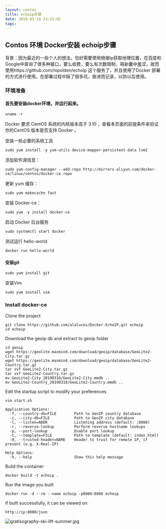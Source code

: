 ```yaml
---
layout: contos
title: echoip步骤
date: 2019-03-18 23:21:02
tags:
---
```


## Contos 环境 Docker安装 **echoip**步骤

背景：因为最近的一些个人的想法，恰好需要使用根据Ip获取地理位置，在百度和Google中查询了很多种接口，要么收费，要么有次数限制，萌新囊中羞涩，故而使用https://github.com/mpolden/echoip 这个服务了，并且使用了Docker 部署的方式进行使用。在部署过程中踩了很多坑，故进而记录，以防以后使用。

### 环境准备

#### 首先要安装docker环境，并运行起来。

```
uname -r
```

Docker 要求 CentOS 系统的内核版本高于 3.10 ，查看本页面的前提条件来验证你的CentOS 版本是否支持 Docker 。

安装一些必要的系统工具

```
sudo yum install -y yum-utils device-mapper-persistent-data lvm2
```

添加软件源信息：

```
sudo yum-config-manager --add-repo http://mirrors.aliyun.com/docker-ce/linux/centos/docker-ce.repo
```

更新 yum 缓存：

```
sudo yum makecache fast
```

安装 Docker-ce：

```
sudo yum -y install docker-ce
```

启动 Docker 后台服务

```
sudo systemctl start docker
```

测试运行 hello-world

```
docker run hello-world
```

#### 安装git

```
sudo yum install git
```

安装Vim

```
sudo yum install vim
```



### Install docker-ce

Clone the project

```
git clone https://github.com/alaluces/Docker-EchoIP.git echoip
cd echoip
```

Download the geoip db and extract to geoip folder

```
cd geoip
wget https://geolite.maxmind.com/download/geoip/database/GeoLite2-City.tar.gz
wget https://geolite.maxmind.com/download/geoip/database/GeoLite2-Country.tar.gz
tar xvf GeoLite2-City.tar.gz
tar xvf GeoLite2-Country.tar.gz
mv GeoLite2-City_20190318/GeoLite2-City.mmdb ..
mv GeoLite2-Country_20190318/GeoLite2-Country.mmdb ..

```

Edit the startup script to modify your preferences

```
vim start.sh

Application Options:
  -f, --country-db=FILE        Path to GeoIP country database
  -c, --city-db=FILE           Path to GeoIP city database
  -l, --listen=ADDR            Listening address (default: :8080)
  -r, --reverse-lookup         Perform reverse hostname lookups
  -p, --port-lookup            Enable port lookup
  -t, --template=FILE          Path to template (default: index.html)
  -H, --trusted-header=NAME    Header to trust for remote IP, if present (e.g. X-Real-IP)

Help Options:
  -h, --help                   Show this help message
```

Build the container

```
docker build -t echoip .
```

Run the image you built

```
docker run -d --rm --name echoip -p8080:8080 echoip
```

If built successfully, it can be viewed on:

```
http://ip:8080/json
```

![gratisography-ski-lift-summer.jpg](https://i.loli.net/2019/03/18/5c8fb80fb113e.jpg)